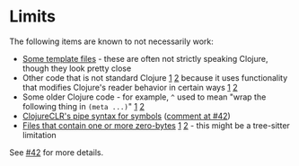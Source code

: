 # Limits

The following items are known to not necessarily work:

* [Some template
  files](https://github.com/sogaiu/tree-sitter-clojure/issues/42#issuecomment-1426727973) -
  these are often not strictly speaking Clojure, though they look pretty close
* Other code that is not standard Clojure
  [1](https://github.com/fjarri/clojure-scribble#basic-usage)
  [2](https://github.com/dgrnbrg/piplin/blob/4c39386413d62ec9c2d679fa4c742313d97f75ef/src/piplin/mips.clj#L12)
  because it uses functionality that modifies Clojure's reader behavior
  in certain ways [1](https://github.com/jwymanm/chiara#the-syntax)
  [2](https://github.com/dgrnbrg/piplin/blob/4c39386413d62ec9c2d679fa4c742313d97f75ef/src/piplin/types/bits.clj#L231-L251)
* Some older Clojure code - for example, `^` used to mean "wrap the
  following thing in `(meta ...)`"
  [1](https://github.com/clojure/clojure/blob/1.0.x/src/jvm/clojure/lang/LispReader.java#L71)
  [2](https://github.com/clojure/clojure/blob/1.0.x/src/clj/clojure/zip.clj#L58)
* [ClojureCLR's pipe syntax for
  symbols](https://github.com/sogaiu/tree-sitter-clojure/issues/35#issuecomment-1407320526)
  ([comment at #42](https://github.com/sogaiu/tree-sitter-clojure/issues/42#issuecomment-1450290140))
* [Files that contain one or more
  zero-bytes](https://github.com/sogaiu/tree-sitter-clojure/issues/42#issuecomment-1430546851)
  [1](https://github.com/santifa/clj-dbase/blob/a269ca62d529cf82cec7bffce2e38b71458c6087/src/clj_dbase/core.clj#L121)
  [2](https://github.com/ont-app/vocabulary/blob/5929b9b1a16b07dc60f1012070da684e8f073326/resources/uri-escapes.edn) -
  this might be a tree-sitter limitation

See [#42](https://github.com/sogaiu/tree-sitter-clojure/issues/42) for
more details.

